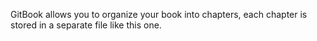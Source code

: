 

GitBook allows you to organize your book into chapters, each chapter is stored in a separate file like this one.

